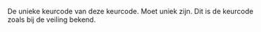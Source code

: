 De unieke keurcode van deze keurcode. Moet uniek zijn. Dit is de keurcode zoals bij de veiling bekend.